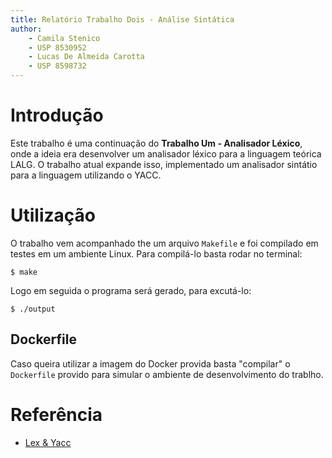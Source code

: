 ```yaml
---
title: Relatório Trabalho Dois - Análise Sintática
author:
    - Camila Stenico
    - USP 8530952
    - Lucas De Almeida Carotta
    - USP 8598732
---
```


# Introdução
Este trabalho é uma continuação do **Trabalho Um - Analisador Léxico**, onde a ideia era desenvolver um analisador léxico para a linguagem teórica LALG. O trabalho atual expande isso, implementado um analisador sintátio para a linguagem utilizando o YACC.

# Utilização
O trabalho vem acompanhado the um arquivo `Makefile` e foi compilado em testes em um ambiente Linux. Para compilá-lo basta rodar no terminal:

```shell
$ make
```

Logo em seguida o programa será gerado, para excutá-lo:

```shell
$ ./output
```

## Dockerfile
Caso queira utilizar a imagem do Docker provida basta "compilar" o `Dockerfile` provido para simular o ambiente de desenvolvimento do trablho.

# Referência

- [Lex & Yacc](https://www.epaperpress.com/lexandyacc/)
